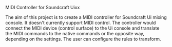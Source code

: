 MIDI Controller for Soundcraft Uixx

The aim of this project is to create a MIDI controller for Soundcraft Ui mixing console.
It doesn't currently support MIDI control.
The controller would connect the MIDI device (control surface) to the Ui console and translate the MIDI commands to the native commands or the opposite way, depending on the settings.
The user can configure the rules to transform.

